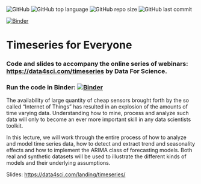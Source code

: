![GitHub](https://img.shields.io/github/license/DataForScience/Timeseries)
![GitHub top language](https://img.shields.io/github/languages/top/DataForScience/Timeseries)
![GitHub repo size](https://img.shields.io/github/repo-size/DataForScience/Timeseries)
![GitHub last commit](https://img.shields.io/github/last-commit/DataForScience/Timeseries)

[![Binder](https://mybinder.org/badge_logo.svg)](https://mybinder.org/v2/gh/DataForScience/Timeseries/master)

# Timeseries for Everyone

### Code and slides to accompany the online series of webinars: https://data4sci.com/timeseries by Data For Science.

### Run the code in Binder: [![Binder](https://mybinder.org/badge_logo.svg)](https://mybinder.org/v2/gh/DataForScience/Timeseries/master)

The availability of large quantity of cheap sensors brought forth by the so called “Internet of Things” has resulted in an explosion of the amounts of time varying data. Understanding how to mine, process and analyze such data will only to become an ever more important skill in any data scientists toolkit. 

 In this lecture, we will work through the entire process of how to analyze and model time series data, how to detect and extract trend and seasonality effects and how to implement the ARIMA class of forecasting models. Both real and synthetic datasets will be used to illustrate the different kinds of models and their underlying assumptions.

Slides: https://data4sci.com/landing/timeseries/
